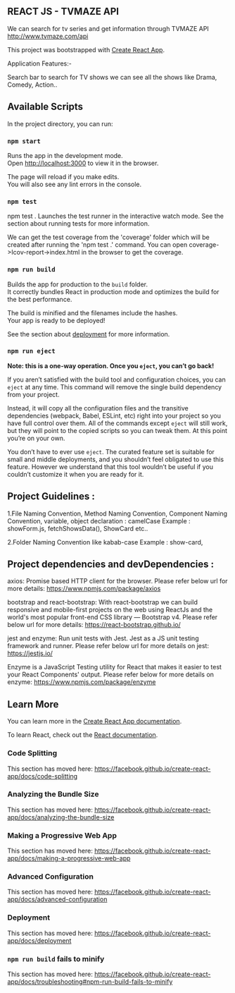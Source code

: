 ## REACT JS - TVMAZE API 

We can search for tv series and get information through TVMAZE API http://www.tvmaze.com/api

This project was bootstrapped with [Create React App](https://github.com/facebook/create-react-app).

Application Features:-

Search bar to search for TV shows
we can see all the shows like Drama, Comedy, Action.. 

## Available Scripts

In the project directory, you can run:

### `npm start`

Runs the app in the development mode.<br />
Open [http://localhost:3000](http://localhost:3000) to view it in the browser.

The page will reload if you make edits.<br />
You will also see any lint errors in the console.

### `npm test`

npm test .
Launches the test runner in the interactive watch mode.
See the section about running tests for more information.

We can get the test coverage from the 'coverage' folder which will be created after running the 'npm test .' command. You can open coverage->Icov-report->index.html in the browser to get the coverage.

### `npm run build`

Builds the app for production to the `build` folder.<br />
It correctly bundles React in production mode and optimizes the build for the best performance.

The build is minified and the filenames include the hashes.<br />
Your app is ready to be deployed!

See the section about [deployment](https://facebook.github.io/create-react-app/docs/deployment) for more information.

### `npm run eject`

**Note: this is a one-way operation. Once you `eject`, you can’t go back!**

If you aren’t satisfied with the build tool and configuration choices, you can `eject` at any time. This command will remove the single build dependency from your project.

Instead, it will copy all the configuration files and the transitive dependencies (webpack, Babel, ESLint, etc) right into your project so you have full control over them. All of the commands except `eject` will still work, but they will point to the copied scripts so you can tweak them. At this point you’re on your own.

You don’t have to ever use `eject`. The curated feature set is suitable for small and middle deployments, and you shouldn’t feel obligated to use this feature. However we understand that this tool wouldn’t be useful if you couldn’t customize it when you are ready for it.

## Project Guidelines :

1.File Naming Convention, Method Naming Convention, Component Naming Convention, variable, object declaration : camelCase Example : showForm.js, fetchShowsData(), ShowCard etc..

2.Folder Naming Convention like kabab-case Example : show-card,

## Project dependencies and devDependencies :

axios: Promise based HTTP client for the browser. Please refer below url for more details: https://www.npmjs.com/package/axios

bootstrap and react-bootstrap: With react-bootstrap we can build responsive and mobile-first projects on the web using ReactJs and the world's most popular front-end CSS library — Bootstrap v4. Please refer below url for more details: https://react-bootstrap.github.io/

jest and enzyme: Run unit tests with Jest. Jest as a JS unit testing framework and runner. Please refer below url for more details on jest: https://jestjs.io/

Enzyme is a JavaScript Testing utility for React that makes it easier to test your React Components' output. Please refer below for more details on enzyme: https://www.npmjs.com/package/enzyme

## Learn More

You can learn more in the [Create React App documentation](https://facebook.github.io/create-react-app/docs/getting-started).

To learn React, check out the [React documentation](https://reactjs.org/).

### Code Splitting

This section has moved here: https://facebook.github.io/create-react-app/docs/code-splitting

### Analyzing the Bundle Size

This section has moved here: https://facebook.github.io/create-react-app/docs/analyzing-the-bundle-size

### Making a Progressive Web App

This section has moved here: https://facebook.github.io/create-react-app/docs/making-a-progressive-web-app

### Advanced Configuration

This section has moved here: https://facebook.github.io/create-react-app/docs/advanced-configuration

### Deployment

This section has moved here: https://facebook.github.io/create-react-app/docs/deployment

### `npm run build` fails to minify

This section has moved here: https://facebook.github.io/create-react-app/docs/troubleshooting#npm-run-build-fails-to-minify
